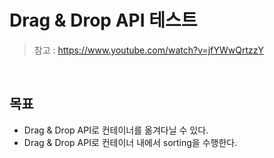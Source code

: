 # Drag & Drop API 테스트
> 참고 : https://www.youtube.com/watch?v=jfYWwQrtzzY

<br>

## 목표
- Drag & Drop API로 컨테이너를 옮겨다닐 수 있다.
- Drag & Drop API로 컨테이너 내에서 sorting을 수행한다.